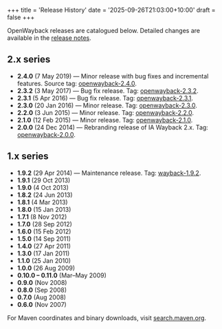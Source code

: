+++
title = 'Release History'
date = '2025-09-26T21:03:00+10:00'
draft = false
+++

OpenWayback releases are catalogued below. Detailed changes are available in the [release notes](/docs/release_notes).

## 2.x series

- **2.4.0** (7 May 2019) — Minor release with bug fixes and incremental features. Source tag: [openwayback-2.4.0](https://github.com/iipc/openwayback/tree/openwayback-2.4.0).
- **2.3.2** (3 May 2017) — Bug fix release. Tag: [openwayback-2.3.2](https://github.com/iipc/openwayback/tree/openwayback-2.3.2).
- **2.3.1** (5 Apr 2016) — Bug fix release. Tag: [openwayback-2.3.1](https://github.com/iipc/openwayback/tree/openwayback-2.3.1).
- **2.3.0** (20 Jan 2016) — Minor release. Tag: [openwayback-2.3.0](https://github.com/iipc/openwayback/tree/openwayback-2.3.0).
- **2.2.0** (3 Jun 2015) — Minor release. Tag: [openwayback-2.2.0](https://github.com/iipc/openwayback/tree/openwayback-2.2.0).
- **2.1.0** (12 Feb 2015) — Minor release. Tag: [openwayback-2.1.0](https://github.com/iipc/openwayback/tree/openwayback-2.1.0).
- **2.0.0** (24 Dec 2014) — Rebranding release of IA Wayback 2.x. Tag: [openwayback-2.0.0](https://github.com/iipc/openwayback/tree/openwayback-2.0.0).

## 1.x series

- **1.9.2** (29 Apr 2014) — Maintenance release. Tag: [wayback-1.9.2](https://github.com/iipc/openwayback/tree/wayback-1.9.2).
- **1.9.1** (29 Oct 2013)
- **1.9.0** (4 Oct 2013)
- **1.8.2** (24 Jun 2013)
- **1.8.1** (4 Mar 2013)
- **1.8.0** (15 Jan 2013)
- **1.7.1** (8 Nov 2012)
- **1.7.0** (28 Sep 2012)
- **1.6.0** (15 Feb 2012)
- **1.5.0** (14 Sep 2011)
- **1.4.0** (27 Apr 2011)
- **1.3.0** (17 Jan 2011)
- **1.1.0** (25 Jan 2010)
- **1.0.0** (26 Aug 2009)
- **0.10.0 – 0.11.0** (Mar–May 2009)
- **0.9.0** (Nov 2008)
- **0.8.0** (Sep 2008)
- **0.7.0** (Aug 2008)
- **0.6.0** (Nov 2007)

For Maven coordinates and binary downloads, visit [search.maven.org](https://search.maven.org/search?q=g:org.netpreserve.openwayback).
